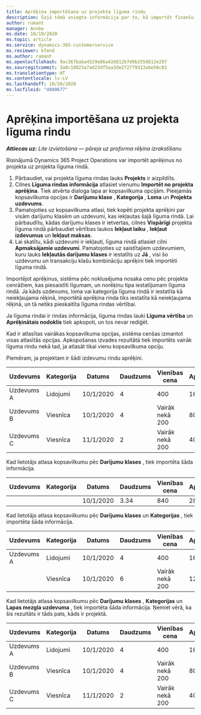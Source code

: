 ```yaml
---
title: Aprēķina importēšana uz projekta līguma rindu
description: Šajā tēmā sniegta informācija par to, kā importēt finanšu aprēķinus no projekta līguma rindā.
author: rumant
manager: Annbe
ms.date: 10/19/2020
ms.topic: article
ms.service: dynamics-365-customerservice
ms.reviewer: kfend
ms.author: rumant
ms.openlocfilehash: 9ac367baba4529e86a42d812b7d9b2550812e297
ms.sourcegitcommit: 3a0c18823a7ad23df5aa3de272779313abe56c82
ms.translationtype: HT
ms.contentlocale: lv-LV
ms.lasthandoff: 10/20/2020
ms.locfileid: "4080677"
---
```

# <a name="importing-an-estimate-to-a-project-based-contract-line"></a>Aprēķina importēšana uz projekta līguma rindu

_**Attiecas uz:** Lite izvietošana — pāreja uz proforma rēķina izrakstīšanu_

Risinājumā Dynamics 365 Project Operations var importēt aprēķinus no projekta uz projekta līguma rindā.

1. Pārbaudiet, vai projekta līguma rindas lauks **Projekts** ir aizpildīts.
2. Cilnes **Līguma rindas informācija** atlasiet vienumu **Importēt no projekta aprēķina**. Tiek atvērta dialoga lapa ar kopsavilkuma opcijām. Pieejamās kopsavilkuma opcijas ir **Darījumu klase** , **Kategorija** , **Loma** un **Projekta uzdevums**.
3. Pamatojoties uz kopsavilkuma atlasi, tiek kopēti projekta aprēķini par visām darījumu klasēm un uzdevumi, kas iekļautas šajā līguma rindā. Lai pārbaudītu, kādas darījumu klases ir ietvertas, cilnes **Vispārīgi** projekta līguma rindā pārbaudiet vērtības laukos **Iekļaut laiku** , **Iekļaut izdevumus** un **Iekļaut maksas**. 
4. Lai skatītu, kādi uzdevumi ir iekļauti, līguma rindā atlasiet cilni **Apmaksājamie uzdevumi**. Pamatojoties uz saistītajiem uzdevumiem, kuru lauks **Iekļautās darījumu klases** ir iestatīts uz **Jā** , visi šo uzdevumu un transakciju klašu kombināciju aprēķini tiek importēti līguma rindā.

Importējot aprēķinus, sistēma pēc noklusējuma nosaka cenu pēc projekta cenrāžiem, kas piesaistīti līgumam, un norēķinu tipa iestatījumam līguma rindā. Ja kāds uzdevums, loma vai kategorija līguma rindā ir iestatīta kā neiekļaujama rēķinā, importētā aprēķina rinda tiks iestatīta kā neiekļaujama rēķinā, un tā netiks pieskaitīta līguma rindas vērtībai.

Ja līguma rindai ir rindas informācija, līguma rindas lauki **Līguma vērtība** un **Aprēķinātais nodoklis** tiek apkopoti, un tos nevar rediģēt.

Kad ir atlasītas vairākas kopsavilkuma opcijas, sistēma cenšas izmantot visas atlasītās opcijas. Apkopošanas izvades rezultātā tiek importēts vairāk līguma rindu nekā tad, ja atlasāt tikai vienu kopsavilkuma opciju.

Piemēram, ja projektam ir šādi izdevumu rindu aprēķini.

| Uzdevums | Kategorija | Datums | Daudzums | Vienības cena | Apjoms/summa |
| --- | --- | --- | --- | --- | --- |
| Uzdevums A | Lidojumi | 10/1/2020 | 4 | 400 | 1600 |
| Uzdevums B | Viesnīca | 10/1/2020 | 4 | Vairāk nekā 200 | 800 |
| Uzdevums C | Viesnīca | 11/1/2020 | 2 | Vairāk nekā 200 | 400 |

Kad lietotājs atlasa kopsavilkumu pēc **Darījumu klases** , tiek importēta šāda informācija.

| Uzdevums | Kategorija | Datums | Daudzums | Vienības cena | Apjoms/summa |
| --- | --- | --- | --- | --- | --- |
| &nbsp; | &nbsp; | 10/1/2020 | 3.34 | 840 | 2800 |

Kad lietotājs atlasa kopsavilkumu pēc **Darījumu klases** un **Kategorijas** , tiek importēta šāda informācija.

| Uzdevums | Kategorija | Datums | Daudzums | Vienības cena | Apjoms/summa |
| --- | --- | --- | --- | --- | --- |
| Uzdevums A | Lidojumi | 10/1/2020 | 4 | 400 | 1600 |
| &nbsp;| Viesnīca | 10/1/2020 | 6 | Vairāk nekā 200 | 1200 |

Kad lietotājs atlasa kopsavilkumu pēc **Darījumu klases** , **Kategorijas** un **Lapas mezgla uzdevuma** , tiek importēta šāda informācija. Ņemiet vērā, ka šis rezultāts ir tāds pats, kāds ir projektā.

| Uzdevums | Kategorija | Datums | Daudzums | Vienības cena | Apjoms/summa |
| --- | --- | --- | --- | --- | --- |
| Uzdevums A | Lidojumi | 10/1/2020 | 4 | 400 | 1600 |
| Uzdevums B | Viesnīca | 10/1/2020 | 4 | Vairāk nekā 200 | 800 |
| Uzdevums C | Viesnīca | 11/1/2020 | 2 | Vairāk nekā 200 | 400 |

